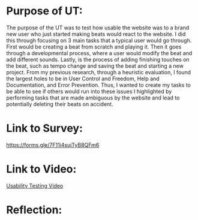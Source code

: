 # Purpose of UT:
The purpose of the UT was to test how usable the website was to a brand new user who just started making beats would react to the website. I did this through focusing on 3 main tasks that a typical user would go through. First would be creating a beat from scratch and playing it. Then it goes through a developmental process, where a user would modify the beat and add different sounds. Lastly, is the process of adding finishing touches on the beat, such as tempo change and saving the beat and starting a new project. From my previous research, through a heuristic evaluation, I found the largest holes to be in User Control and Freedom, Help and Documentation, and Error Prevention. Thus, I wanted to create my tasks to be able to see if others would run into these issues I highlighted by performing tasks that are made ambiguous by the website and lead to potentially deleting their beats on accident.

# Link to Survey:
https://forms.gle/7F11i4sujTyB8QFm6

# Link to Video:

[Usability Testing Video](https://www.youtube.com/watch?v=9lAcopRiQE0)

# Reflection:
